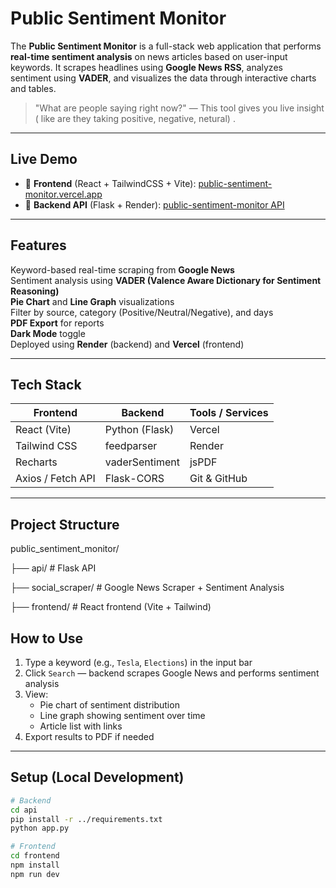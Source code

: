 #  Public Sentiment Monitor

The **Public Sentiment Monitor** is a full-stack web application that performs **real-time sentiment analysis** on news articles based on user-input keywords. It scrapes headlines using **Google News RSS**, analyzes sentiment using **VADER**, and visualizes the data through interactive charts and tables.

>  "What are people saying right now?" — This tool gives you live insight ( like are they taking positive, negative, netural) .

---

##  Live Demo

- 🔗 **Frontend** (React + TailwindCSS + Vite): [public-sentiment-monitor.vercel.app](https://public-sentiment-monitor.vercel.app/)
- 🔗 **Backend API** (Flask + Render): [public-sentiment-monitor API](https://public-sentiment-monitor-2.onrender.com/)
---

##  Features

 Keyword-based real-time scraping from **Google News**  
 Sentiment analysis using **VADER (Valence Aware Dictionary for Sentiment Reasoning)**  
 **Pie Chart** and **Line Graph** visualizations  
 Filter by source, category (Positive/Neutral/Negative), and days  
 **PDF Export** for reports  
 **Dark Mode** toggle  
 Deployed using **Render** (backend) and **Vercel** (frontend)

---

##  Tech Stack

| Frontend            | Backend            | Tools / Services |
|---------------------|--------------------|------------------|
| React (Vite)        | Python (Flask)     | Vercel           |
| Tailwind CSS        | feedparser         | Render           |
| Recharts            | vaderSentiment     | jsPDF            |
| Axios / Fetch API   | Flask-CORS         | Git & GitHub     |

---

##  Project Structure

public_sentiment_monitor/

├── api/ # Flask API

├── social_scraper/ # Google News Scraper + Sentiment Analysis

├── frontend/ # React frontend (Vite + Tailwind)

##  How to Use

1. Type a keyword (e.g., `Tesla`, `Elections`) in the input bar
2. Click `Search` — backend scrapes Google News and performs sentiment analysis
3. View:
   - Pie chart of sentiment distribution
   - Line graph showing sentiment over time
   - Article list with links
4. Export results to PDF if needed

---

##  Setup (Local Development)

```bash
# Backend
cd api
pip install -r ../requirements.txt
python app.py

# Frontend
cd frontend
npm install
npm run dev

